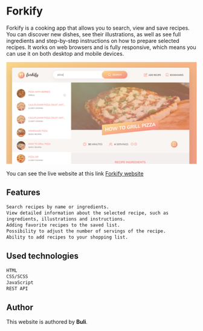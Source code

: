 # **Forkify**

Forkify is a cooking app that allows you to search, view and save recipes. You can discover new dishes, see their illustrations, as well as see full ingredients and step-by-step instructions on how to prepare selected recipes. It works on web browsers and is fully responsive, which means you can use it on both desktop and mobile devices.

![Forkify Screenshot](/src/img/forkify-website.png)

You can see the live website at this link [Forkify website](https://forkify-buli.netlify.app/)

## Features

    Search recipes by name or ingredients.
    View detailed information about the selected recipe, such as ingredients, illustrations and instructions.
    Adding favorite recipes to the saved list.
    Possibility to adjust the number of servings of the recipe.
    Ability to add recipes to your shopping list.

## Used technologies

    HTML
    CSS/SCSS
    JavaScript
    REST API

## Author

This website is authored by **Buli**.
